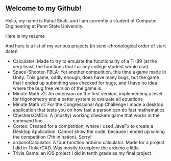 ## Welcome to my Github!

Hello, my name is Rahul Shah, and I am currently a student of Computer Engineering at Penn State University.

Here is my resume

And here is a list of my various projects (in semi-chronological order of start date)!

* Calculator: Made to try to emulate the functionality of a TI-89 (at the very least, the functions that I or any college student would use)
* Space-Shooter-FBLA: Yet another competition, this time a game made in Unity. This game, oddly enough, does have many bugs, but the game that I ended up submitting was checked for bugs, and I have no idea where the bug free version of the game is.
* Minute Math v2: An extension on the first version, implementing a level for trigonometry and a better system to evaluate all equations
* Minute Math v1: For the Congressional App Challenge I made a desktop application that tests you on how fast a person can do fast mathematics
* CheckersCMDln: A (mostly) working checkers game that works in the command line
* Cortex: Created for a competition, where I used JavaFx to create a Desktop Application. Cannot show the code, because I ended up wining the competition (7th in nation). Sorry!
* arduinoCalculator: A four function arduino calculator. Made for a project I did in TinkerCAD. Was mostly to explore the arduino a little.
* Trivia Game: an iOS project I did in tenth grade as my final project
